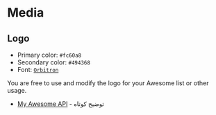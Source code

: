 # Media

## Logo

- Primary color: `#fc60a8`
- Secondary color: `#494368`
- Font: [`Orbitron`](https://fonts.google.com/specimen/Orbitron)

You are free to use and modify the logo for your Awesome list or other usage.
- [My Awesome API](https://example.com) - توضیح کوتاه
